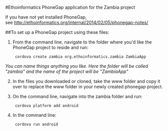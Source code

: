 #Ethoinformatics PhoneGap application for the Zambia project

If you have not yet installed PhoneGap, see <http://ethoinformatics.org/internal/2014/02/05/phonegap-notes/> 

##To set up a PhoneGap project using these files:

1. From the command line, navigate to the folder where you'd like the PhoneGap project to reside and run: 

		cordova create zambia org.ethoinformatics.zambia ZambiaApp
*You can name things anything you like. Here the folder will be called "zambia" and the name of the project will be "ZambiaApp"*	


2. In the files you downloaded or cloned, take the www folder and copy it over to replace the www folder in your newly created phonegap project. 

3. On the command line, navigate into the zambia folder and run:

		cordova platform add android

4. In the command line:

		cordova run android